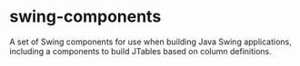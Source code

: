 # swing-components
A set of Swing components for use when building Java Swing applications, including a components to build JTables based on column definitions.
